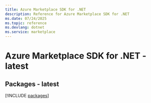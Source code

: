 ```yaml
---
title: Azure Marketplace SDK for .NET
description: Reference for Azure Marketplace SDK for .NET
ms.date: 07/24/2025
ms.topic: reference
ms.devlang: dotnet
ms.service: marketplace
---
```

# Azure Marketplace SDK for .NET - latest
## Packages - latest
[!INCLUDE [packages](marketplace-index.md)]
